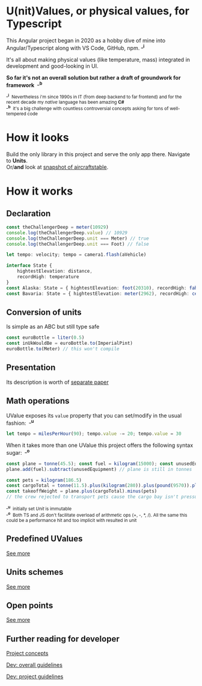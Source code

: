 # U(nit)Values, or physical values, for Typescript
This Angular project began in 2020 as a hobby dive of mine into Angular/Typescript along with VS Code, GitHub, npm. <sup>**_i**

It's all about making physical values (like temperature, mass) integrated in development and good-looking in UI.

**So far it's not an overall solution but rather a draft of groundwork for framework**&nbsp;&nbsp;<sup>**_b**</sup>

<sub><sup>**_i**</sup>&nbsp;&nbsp;Nevertheless i'm since 1990s in IT (from deep backend to far frontend) and for the recent decade my *native* language has been amazing **C#**</sub>\
<sub><sup>**_b**</sup>&nbsp;&nbsp;it's a big challenge with countless controversial concepts asking for tons of well-tempered code</sub>

# How it looks
Build the only library in this project and serve the only app there. Navigate to **Units**.\
Or/**and** look at [snapshot of aircraftstable](readme+/img_aircrafts-commented.jpg).
# How it works
## Declaration
```typescript
const theChallengerDeep = meter(10929)
console.log(theChallengerDeep.value) // 10929
console.log(theChallengerDeep.unit === Meter) // true
console.log(theChallengerDeep.unit === Foot) // false

let tempo: velocity; tempo = camera1.flash(aVehicle)

interface State {
    hightestElevation: distance,
    recordHigh: temperature
}
const Alaska: State = { hightestElevation: foot(20310), recordHigh: fahrenheit(100) }
const Bavaria: State = { hightestElevation: meter(2962), recordHigh: celsius(40.3) }
```
## Conversion of units
Is simple as an ABC but still type safe
```typescript
const euroBottle = liter(0.5)
const inUkWouldBe = euroBottle.to(ImperialPint)
euroBottle.to(Meter) // this won't compile
```
## Presentation
Its description is worth of [separate paper](readme+/doc_uval-presentation.md)

## Math operations
UValue exposes its `value` property that you can set/modify in the usual fashion:&nbsp;&nbsp;<sup>**_u**</sup>
```typescript 
let tempo = milesPerHour(90); tempo.value -= 20; tempo.value = 30 
```
 When it takes more than one UValue this project offers the following syntax sugar:&nbsp;&nbsp;<sup>**_o**</sup>
```typescript 
const plane = tonne(45.5); const fuel = kilogram(15000); const unusedEquipment = kilogram(15 * 75)
plane.add(fuel).subtract(unusedEquipment) // plane is still in tonnes

const pets = kilogram(186.5)
const cargoTotal = tonne(11.5).plus(kilogram(280)).plus(pound(9570)).plus(pets)
const takeoffWeight = plane.plus(cargoTotal).minus(pets)
// the crew rejected to transport pets cause the cargo bay isn't pressuresized
```
<sub><sup>**_u**</sup>&nbsp;&nbsp;initially set *Unit* is immutable</sub>\
<sub><sup>**_o**</sup>&nbsp;&nbsp;Both TS and JS don't facilitate overload of arithmetic ops (+, -, *, /). All the same this could be a performance hit and too implicit with resulted in unit</sub>

## Predefined UValues
[See more](readme+/doc_predefined-uvalues.md)

## Units schemes
[See more](readme+/doc_uvalues-schemes.md)

## Open points
[See more](readme+/doc_open-points.md)

## Further reading for developer
[Project concepts](readme+/_project_concepts.md)

[Dev: overall guidelines](readme+/dev_concepts.md)

[Dev: project guidelines](readme+/dev_guidelines.md)